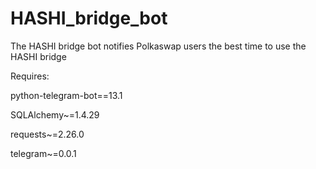 # HASHI_bridge_bot
The HASHI bridge bot notifies Polkaswap users the best time to use the HASHI bridge

Requires:

python-telegram-bot==13.1

SQLAlchemy~=1.4.29

requests~=2.26.0

telegram~=0.0.1
